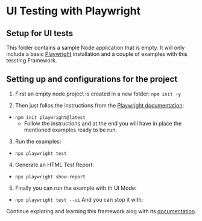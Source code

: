 # UI Testing with Playwright

## Setup for UI tests
This folder contains a sample Node application that is empty.
It will only include a basic [Playwright](https://playwright.dev/) installation and a couple of examples with this tessting Framework.

## Setting up and configurations for the project

1. First an empty node project is created in a new folder: `npm init -y`

2. Then just follos the instructions from the [Playwright documentation](https://playwright.dev/docs/intro):
  - `npm init playwright@latest`
     - Follow the instructions and at the end you will have in place the mentioned examples ready to be run.
3. Run the examples:
  - `npx playwright test`
4. Generate an HTML Test Report:
  - `npx playwright show-report`
5. Finally you can run the example with th UI Mode:
  - `npx playwright test --ui`
And you can stop it with:

Continue exploring and learning this framework alog with its [documentation](https://playwright.dev/docs/writing-tests).
